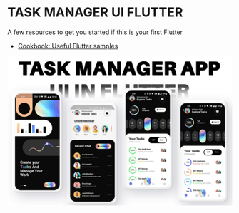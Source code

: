 #  TASK MANAGER UI FLUTTER


A few resources to get you started if this is your first Flutter
- [Cookbook: Useful Flutter samples](https://docs.flutter.dev/cookbook)

 
<p align="center">
<img src="https://raw.githubusercontent.com/dudecoderr/Task-Manager-UI-in-Flutter/master/assets/images/s1.jpg" width="600px">
</p>
  
 
